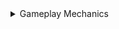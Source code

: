 <details>
  
  <summary>Gameplay Mechanics</summary>
  &#10240;
  
test
  
  &#10240;
  
</details>
